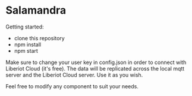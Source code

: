 # Salamandra

Getting started:

 - clone this repository
 - npm install
 - npm start
 
Make sure to change your user key in config.json in order to connect with Liberiot Cloud (it's free). 
The data will be replicated across the local mqtt server and the Liberiot Cloud server. Use it as you wish.

Feel free to modify any component to suit your needs. 

